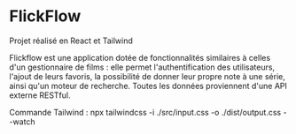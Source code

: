 # FlickFlow

 Projet réalisé en React et Tailwind

Flickflow est une application dotée de fonctionnalités similaires à celles d'un gestionnaire de films : 
elle permet l'authentification des utilisateurs, l'ajout de leurs favoris, la possibilité de donner leur propre note à une série, ainsi qu'un moteur de recherche. 
Toutes les données proviennent d'une API externe RESTful.

Commande Tailwind : npx tailwindcss -i ./src/input.css -o ./dist/output.css --watch
